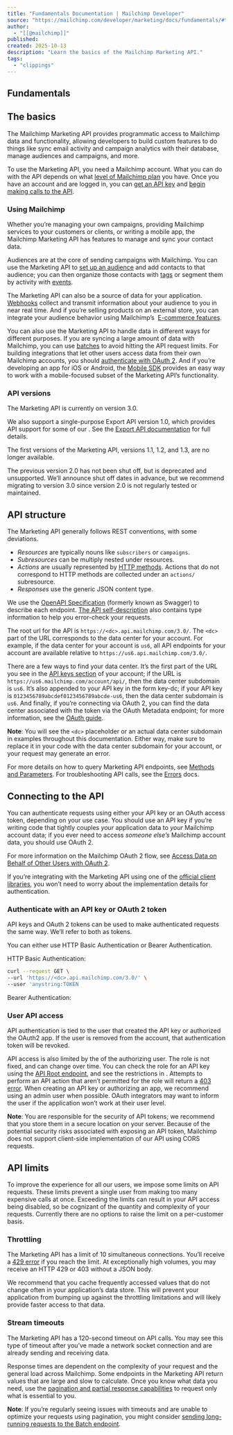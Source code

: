 ```yaml
---
title: "Fundamentals Documentation | Mailchimp Developer"
source: "https://mailchimp.com/developer/marketing/docs/fundamentals/#the-basics"
author:
  - "[[@mailchimp]]"
published:
created: 2025-10-13
description: "Learn the basics of the Mailchimp Marketing API."
tags:
  - "clippings"
---
```

## Fundamentals

## The basics

The Mailchimp Marketing API provides programmatic access to Mailchimp data and functionality, allowing developers to build custom features to do things like sync email activity and campaign analytics with their database, manage audiences and campaigns, and more.

To use the Marketing API, you need a Mailchimp account. What you can do with the API depends on what [level of Mailchimp plan](https://us1.admin.mailchimp.com/account/billing-plan/) you have. Once you have an account and are logged in, you can [get an API key](https://us1.admin.mailchimp.com/account/api/) and [begin making calls to the API](https://mailchimp.com/developer/marketing/guides/quick-start/).

### Using Mailchimp

Whether you’re managing your own campaigns, providing Mailchimp services to your customers or clients, or writing a mobile app, the Mailchimp Marketing API has features to manage and sync your contact data.

Audiences are at the core of sending campaigns with Mailchimp. You can use the Marketing API to [set up an audience](https://mailchimp.com/developer/marketing/guides/create-your-first-audience/) and add contacts to that audience; you can then organize those contacts with [tags](https://mailchimp.com/developer/marketing/guides/organize-contacts-with-tags/) or segment them by activity with [events](https://mailchimp.com/developer/marketing/guides/track-outside-activity-events/).

The Marketing API can also be a source of data for your application. [Webhooks](https://mailchimp.com/developer/marketing/guides/sync-audience-data-webhooks/) collect and transmit information about your audience to you in near real time. And if you’re selling products on an external store, you can integrate your audience behavior using Mailchimp’s  [E-commerce features](https://mailchimp.com/developer/marketing/docs/e-commerce/).

You can also use the Marketing API to handle data in different ways for different purposes. If you are syncing a large amount of data with Mailchimp, you can use [batches](https://mailchimp.com/developer/marketing/guides/run-async-requests-batch-endpoint/) to avoid hitting the API request limits. For building integrations that let other users access data from their own Mailchimp accounts, you should [authenticate with OAuth 2](https://mailchimp.com/developer/marketing/guides/access-user-data-oauth-2/). And if you’re developing an app for iOS or Android, the [Mobile SDK](https://mailchimp.com/developer/marketing/docs/mobile-sdk/) provides an easy way to work with a mobile-focused subset of the Marketing API’s functionality.

### API versions

The Marketing API is currently on version 3.0.

We also support a single-purpose Export API version 1.0, which provides API support for some of our . See the [Export API documentation](https://mailchimp.com/developer/marketing/docs/export-api/) for full details.

The first versions of the Marketing API, versions 1.1, 1.2, and 1.3, are no longer available.

The previous version 2.0 has not been shut off, but is deprecated and unsupported. We’ll announce shut off dates in advance, but we recommend migrating to version 3.0 since version 2.0 is not regularly tested or maintained.

## API structure

The Marketing API generally follows REST conventions, with some deviations.

- *Resources* are typically nouns like `subscribers` or `campaigns`.
- *Subresources* can be multiply nested under resources.
- *Actions* are usually represented by [HTTP methods](https://mailchimp.com/developer/marketing/docs/methods-parameters/). Actions that do not correspond to HTTP methods are collected under an `actions/` subresource.
- *Responses* use the generic JSON content type.

We use the [OpenAPI Specification](https://swagger.io/specification/v2/) (formerly known as Swagger) to describe each endpoint. [The API self-description](https://api.mailchimp.com/schema/3.0/Swagger.json?expand) also contains type information to help you error-check your requests.

The root url for the API is `https://<dc>.api.mailchimp.com/3.0/`. The `<dc>` part of the URL corresponds to the data center for your account. For example, if the data center for your account is `us6`, all API endpoints for your account are available relative to `https://us6.api.mailchimp.com/3.0/`.

There are a few ways to find your data center. It’s the first part of the URL you see in the [API keys section](https://us1.admin.mailchimp.com/account/api/) of your account; if the URL is `https://us6.mailchimp.com/account/api/`, then the data center subdomain is `us6`. It’s also appended to your API key in the form key-dc; if your API key is `0123456789abcdef0123456789abcde-us6`, then the data center subdomain is `us6`. And finally, if you’re connecting via OAuth 2, you can find the data center associated with the token via the OAuth Metadata endpoint; for more information, see the [OAuth guide](https://mailchimp.com/developer/marketing/guides/access-user-data-oauth-2/#implement-the-oauth-2-workflow-on-your-server).

**Note**: You will see the `<dc>` placeholder or an actual data center subdomain in examples throughout this documentation. Either way, make sure to replace it in your code with the data center subdomain for your account, or your request may generate an error.

For more details on how to query Marketing API endpoints, see [Methods and Parameters](https://mailchimp.com/developer/marketing/docs/methods-parameters/). For troubleshooting API calls, see the [Errors](https://mailchimp.com/developer/marketing/docs/errors/) docs.

## Connecting to the API

You can authenticate requests using either your API key or an OAuth access token, depending on your use case. You should use an API key if you’re writing code that tightly couples *your* application data to *your* Mailchimp account data; if you ever need to access *someone else’s* Mailchimp account data, you should use OAuth 2.

For more information on the Mailchimp OAuth 2 flow, see [Access Data on Behalf of Other Users with OAuth 2](https://mailchimp.com/developer/marketing/guides/access-user-data-oauth-2/).

If you’re integrating with the Marketing API using one of the [official client libraries](https://mailchimp.com/developer/tools/), you won’t need to worry about the implementation details for authentication.

### Authenticate with an API key or OAuth 2 token

API keys and OAuth 2 tokens can be used to make authenticated requests the same way. We’ll refer to both as tokens.

You can either use HTTP Basic Authentication or Bearer Authentication.

HTTP Basic Authentication:

```bash
curl --request GET \
--url 'https://<dc>.api.mailchimp.com/3.0/' \
--user 'anystring:TOKEN
```

Bearer Authentication:

### User API access

API authentication is tied to the user that created the API key or authorized the OAuth2 app. If the user is removed from the account, that authentication token will be revoked.

API access is also limited by the of the authorizing user. The role is not fixed, and can change over time. You can check the role for an API key using the [API Root endpoint](https://mailchimp.com/developer/marketing/api/root/), and see the restrictions in . Attempts to perform an API action that aren’t permitted for the role will return a [403 error](https://mailchimp.com/developer/marketing/docs/errors/#error-glossary). When creating an API key or authorizing an app, we recommend using an admin user when possible. OAuth integrators may want to inform the user if the application won’t work at their user level.

**Note**: You are responsible for the security of API tokens; we recommend that you store them in a secure location on your server. Because of the potential security risks associated with exposing an API token, Mailchimp does not support client-side implementation of our API using CORS requests.

## API limits

To improve the experience for all our users, we impose some limits on API requests. These limits prevent a single user from making too many expensive calls at once. Exceeding the limits can result in your API access being disabled, so be cognizant of the quantity and complexity of your requests. Currently there are no options to raise the limit on a per-customer basis.

### Throttling

The Marketing API has a limit of 10 simultaneous connections. You’ll receive a [429 error](https://mailchimp.com/developer/marketing/docs/errors/#error-glossary) if you reach the limit. At exceptionally high volumes, you may receive an HTTP 429 or 403 without a JSON body.

We recommend that you cache frequently accessed values that do not change often in your application’s data store. This will prevent your application from bumping up against the throttling limitations and will likely provide faster access to that data.

### Stream timeouts

The Marketing API has a 120-second timeout on API calls. You may see this type of timeout after you’ve made a network socket connection and are already sending and receiving data.

Response times are dependent on the complexity of your request and the general load across Mailchimp. Some endpoints in the Marketing API return values that are large and slow to calculate. Once you know what data you need, use the [pagination and partial response capabilities](https://mailchimp.com/developer/marketing/docs/methods-parameters/#query-string-parameters) to request only what is essential to you.

**Note**: If you’re regularly seeing issues with timeouts and are unable to optimize your requests using pagination, you might consider [sending long-running requests to the Batch endpoint](https://mailchimp.com/developer/marketing/guides/run-async-requests-batch-endpoint/).